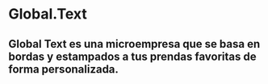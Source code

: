 # Global.Text
## Global Text es una microempresa que se basa en bordas y estampados a tus prendas favoritas de forma personalizada.
